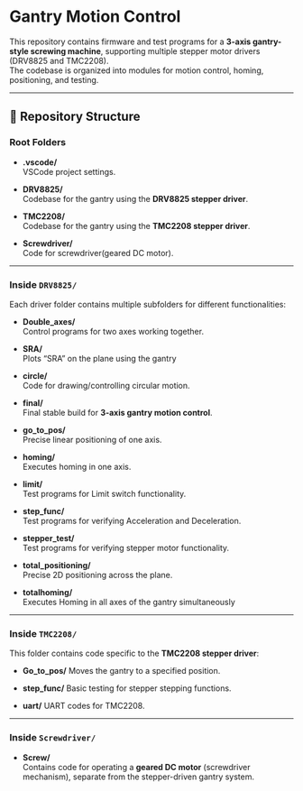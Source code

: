 # Gantry Motion Control

This repository contains firmware and test programs for a **3-axis gantry-style screwing machine**, supporting multiple stepper motor drivers (DRV8825 and TMC2208).  
The codebase is organized into modules for motion control, homing, positioning, and testing.

---

## 📂 Repository Structure

### Root Folders
- **.vscode/**  
  VSCode project settings.

- **DRV8825/**  
  Codebase for the gantry using the **DRV8825 stepper driver**.

- **TMC2208/**  
  Codebase for the gantry using the **TMC2208 stepper driver**.

- **Screwdriver/**  
  Code for screwdriver(geared DC motor).
---
### Inside `DRV8825/`

Each driver folder contains multiple subfolders for different functionalities:

- **Double_axes/**  
  Control programs for two axes working together.

- **SRA/**  
  Plots “SRA” on the plane using the gantry

- **circle/**  
  Code for drawing/controlling circular motion.

- **final/**  
  Final stable build for **3-axis gantry motion control**.

- **go_to_pos/**  
  Precise linear positioning of one axis.

- **homing/**  
  Executes homing in one axis.

- **limit/**  
  Test programs for Limit switch functionality.

- **step_func/**  
  Test programs for verifying Acceleration and Deceleration. 

- **stepper_test/**  
  Test programs for verifying stepper motor functionality.

- **total_positioning/**  
  Precise 2D positioning across the plane.

- **totalhoming/**  
  Executes Homing in all axes of the gantry simultaneously

---
### Inside `TMC2208/`

This folder contains code specific to the **TMC2208 stepper driver**:

- **Go_to_pos/**
  Moves the gantry to a specified position.
    
- **step_func/**
  Basic testing for stepper stepping functions.
   
- **uart/**
  UART codes for TMC2208.
---
### Inside `Screwdriver/`

- **Screw/**  
  Contains code for operating a **geared DC motor** (screwdriver mechanism), separate from the stepper-driven gantry system.


